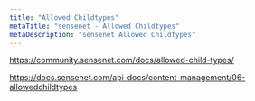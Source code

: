 ```yaml
---
title: "Allowed Childtypes"
metaTitle: "sensenet - Allowed Childtypes"
metaDescription: "sensenet Allowed Childtypes"
---
```


https://community.sensenet.com/docs/allowed-child-types/

https://docs.sensenet.com/api-docs/content-management/06-allowedchildtypes

